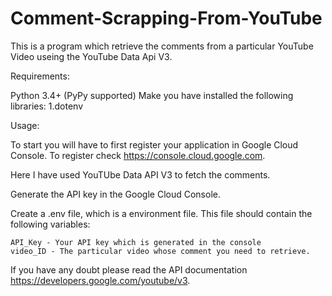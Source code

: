 # Comment-Scrapping-From-YouTube

This is a program which retrieve the comments from a particular YouTube Video useing the YouTube Data Api V3.

Requirements:

Python 3.4+ (PyPy supported)
Make you have installed the following libraries:
    1.dotenv
    
Usage:

To start you will have to first register your application in Google Cloud Console. To register check https://console.cloud.google.com.

Here I have used YouTUbe Data API V3 to fetch the comments.

Generate the API key in the Google Cloud Console.

Create a .env file, which is a environment file. This file should contain the following variables:

    API_Key - Your API key which is generated in the console
    video_ID - The particular video whose comment you need to retrieve. 
    
If you have any doubt please read the API documentation https://developers.google.com/youtube/v3.

